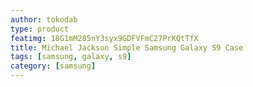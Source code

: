 ```yaml
---
author: tokodab
type: product
featimg: 18G1mM285nY3syx9GDFVFmC27PrKQtTfX
title: Michael Jackson Simple Samsung Galaxy S9 Case
tags: [samsung, galaxy, s9]
category: [samsung]
---
```

